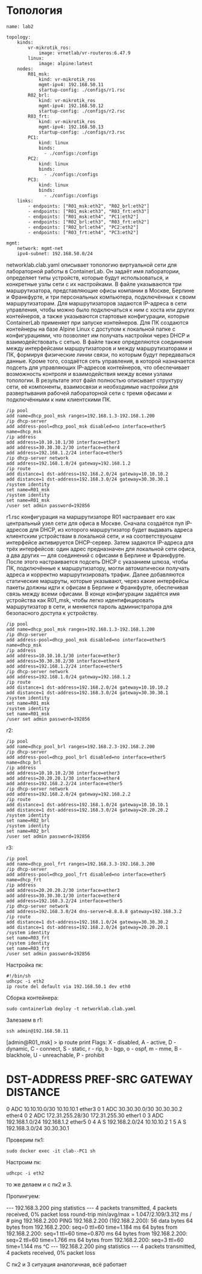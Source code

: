 # Топология

```
name: lab2

topology:
    kinds:
        vr-mikrotik_ros:
            image: vrnetlab/vr-routeros:6.47.9
        linux:
            image: alpine:latest
    nodes:
        R01_msk:
            kind: vr-mikrotik_ros
            mgmt-ipv4: 192.168.50.11
            startup-config: ./configs/r1.rsc
        R02_brl:
            kind: vr-mikrotik_ros
            mgmt-ipv4: 192.168.50.12
            startup-config: ./configs/r2.rsc
        R03_frt:
            kind: vr-mikrotik_ros
            mgmt-ipv4: 192.168.50.13
            startup-config: ./configs/r3.rsc
        PC1:
            kind: linux
            binds:
              - ./configs:/configs
        PC2:
            kind: linux
            binds:
              - ./configs:/configs
        PC3:
            kind: linux
            binds:
              - ./configs:/configs
    links:
        - endpoints: ["R01_msk:eth2", "R02_brl:eth2"]
        - endpoints: ["R01_msk:eth3", "R03_frt:eth3"]
        - endpoints: ["R01_msk:eth4", "PC1:eth2"]
        - endpoints: ["R02_brl:eth3", "R03_frt:eth2"]
        - endpoints: ["R02_brl:eth4", "PC2:eth2"]
        - endpoints: ["R03_frt:eth4", "PC3:eth2"]

mgmt:
    network: mgmt-net
    ipv4-subnet: 192.168.50.0/24
```

networklab.clab.yaml описывает топологию виртуальной сети для лабораторной работы в ContainerLab. Он задаёт имя лаборатории, определяет типы устройств, которые будут использоваться, и конкретные узлы сети с их настройками. В файле указываются три маршрутизатора, представляющие офисы компании в Москве, Берлине и Франкфурте, и три персональных компьютера, подключённых к своим маршрутизаторам. Для маршрутизаторов задаются IP-адреса в сети управления, чтобы можно было подключаться к ним с хоста или других контейнеров, а также указываются стартовые конфигурации, которые ContainerLab применяет при запуске контейнеров. Для ПК создаются контейнеры на базе Alpine Linux с доступом к локальной папке с конфигурациями, что позволяет им получать настройки через DHCP и взаимодействовать с сетью. В файле также определяются соединения между интерфейсами маршрутизаторов и между маршрутизаторами и ПК, формируя физические линии связи, по которым будут передаваться данные. Кроме того, создаётся сеть управления, в которой назначается подсеть для управляющих IP-адресов контейнеров, что обеспечивает возможность контроля и взаимодействия между всеми узлами топологии. В результате этот файл полностью описывает структуру сети, её компоненты, взаимосвязи и необходимые настройки для развертывания рабочей лабораторной сети с тремя офисами и подключёнными к ним клиентскими ПК.

```
/ip pool
add name=dhcp_pool_msk ranges=192.168.1.3-192.168.1.200
/ip dhcp-server
add address-pool=dhcp_pool_msk disabled=no interface=ether5 name=dhcp_msk
/ip address
add address=10.10.10.1/30 interface=ether3
add address=30.30.30.2/30 interface=ether4
add address=192.168.1.2/24 interface=ether5
/ip dhcp-server network
add address=192.168.1.0/24 gateway=192.168.1.2
/ip route
add distance=1 dst-address=192.168.2.0/24 gateway=10.10.10.2
add distance=1 dst-address=192.168.3.0/24 gateway=30.30.30.1
/system identity
set name=R01_msk
/system identity
set name=R01_msk
/user set admin password=192856
```
r1.rsc конфигурация на маршрутизаторе R01 настраивает его как центральный узел сети для офиса в Москве. Сначала создаётся пул IP-адресов для DHCP, из которого маршрутизатор будет выдавать адреса клиентским устройствам в локальной сети, и на соответствующем интерфейсе активируется DHCP-сервер. Затем задаются IP-адреса для трёх интерфейсов: один адрес предназначен для локальной сети офиса, а два других — для соединений с офисами в Берлине и Франкфурте. После этого настраивается подсеть DHCP с указанием шлюза, чтобы ПК, подключённые к маршрутизатору, могли автоматически получать адреса и корректно маршрутизировать трафик. Далее добавляются статические маршруты, которые указывают, через какие интерфейсы пакеты должны идти к офисам в Берлине и Франкфурте, обеспечивая связь между всеми офисами. В конце конфигурации задаётся имя устройства как R01_msk, чтобы легко идентифицировать маршрутизатор в сети, и меняется пароль администратора для безопасного доступа к устройству.

```
/ip pool
add name=dhcp_pool_msk ranges=192.168.1.3-192.168.1.200
/ip dhcp-server
add address-pool=dhcp_pool_msk disabled=no interface=ether5 name=dhcp_msk
/ip address
add address=10.10.10.1/30 interface=ether3
add address=30.30.30.2/30 interface=ether4
add address=192.168.1.2/24 interface=ether5
/ip dhcp-server network
add address=192.168.1.0/24 gateway=192.168.1.2
/ip route
add distance=1 dst-address=192.168.2.0/24 gateway=10.10.10.2
add distance=1 dst-address=192.168.3.0/24 gateway=30.30.30.1
/system identity
set name=R01_msk
/system identity
set name=R01_msk
/user set admin password=192856
```

r2:

```
/ip pool
add name=dhcp_pool_brl ranges=192.168.2.3-192.168.2.200
/ip dhcp-server
add address-pool=dhcp_pool_brl disabled=no interface=ether5 name=dhcp_brl
/ip address
add address=10.10.10.2/30 interface=ether3
add address=20.20.20.1/30 interface=ether4
add address=192.168.2.2/24 interface=ether5
/ip dhcp-server network
add address=192.168.2.0/24 gateway=192.168.2.2
/ip route
add distance=1 dst-address=192.168.1.0/24 gateway=10.10.10.1
add distance=1 dst-address=192.168.3.0/24 gateway=20.20.20.2
/system identity
set name=R02_brl
/system identity
set name=R02_brl
/user set admin password=192856
```

r3:

```
/ip pool
add name=dhcp_pool_frt ranges=192.168.3.3-192.168.3.200
/ip dhcp-server
add address-pool=dhcp_pool_frt disabled=no interface=ether5 name=dhcp_frt
/ip address
add address=20.20.20.2/30 interface=ether3
add address=30.30.30.1/30 interface=ether4
add address=192.168.3.2/24 interface=ether5
/ip dhcp-server network
add address=192.168.3.0/24 dns-server=8.8.8.8 gateway=192.168.3.2
/ip route
add distance=1 dst-address=192.168.1.0/24 gateway=30.30.30.2
add distance=1 dst-address=192.168.2.0/24 gateway=20.20.20.1
/system identity
set name=R03_frt
/system identity
set name=R03_frt
/user set admin password=192856
```
Настройка пк:

```
#!/bin/sh
udhcpc -i eth2
ip route del default via 192.168.50.1 dev eth0
```

Сборка контейнера:

```
sudo containerlab deploy -t networklab.clab.yaml
```

Залезаем в r1:

```
ssh admin@192.168.50.11
```
[admin@R01_msk] > ip route print
Flags: X - disabled, A - active, D - dynamic, C - connect, S - static, r - rip, b - bgp, o - ospf, m - mme, 
B - blackhole, U - unreachable, P - prohibit 
 #      DST-ADDRESS        PREF-SRC        GATEWAY            DISTANCE
 0 ADC  10.10.10.0/30      10.10.10.1      ether3                    0
 1 ADC  30.30.30.0/30      30.30.30.2      ether4                    0
 2 ADC  172.31.255.28/30   172.31.255.30   ether1                    0
 3 ADC  192.168.1.0/24     192.168.1.2     ether5                    0
 4 A S  192.168.2.0/24                     10.10.10.2                1
 5 A S  192.168.3.0/24                     30.30.30.1 


 Проверим пк1: 

 ```
 sudo docker exec -it clab--PC1 sh
```

Настроим пк:

```
udhcpc -i eth2
```
то же делаем и с пк2 и 3.

Пропингуем: 

--- 192.168.3.200 ping statistics ---
4 packets transmitted, 4 packets received, 0% packet loss
round-trip min/avg/max = 1.047/2.109/3.312 ms
/ # ping 192.168.2.200
PING 192.168.2.200 (192.168.2.200): 56 data bytes
64 bytes from 192.168.2.200: seq=0 ttl=60 time=1.184 ms
64 bytes from 192.168.2.200: seq=1 ttl=60 time=0.870 ms
64 bytes from 192.168.2.200: seq=2 ttl=60 time=1.766 ms
64 bytes from 192.168.2.200: seq=3 ttl=60 time=1.144 ms
^C
--- 192.168.2.200 ping statistics ---
4 packets transmitted, 4 packets received, 0% packet loss


С пк2 и 3 ситуация аналогичная, всё работает

